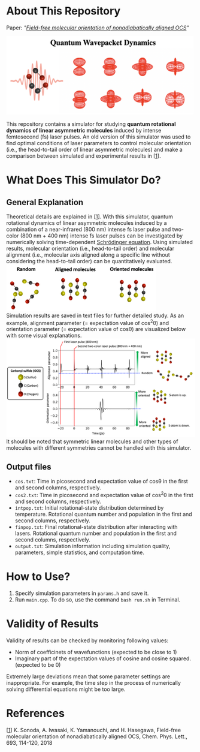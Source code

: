 # About This Repository
Paper: *"[Field-free molecular orientation of nonadiabatically aligned OCS](https://www.sciencedirect.com/science/article/abs/pii/S0009261418300095)"*

<img src="./docs/image/qwp.png" width="500">

This repository contains a simulator for studying **quantum rotational dynamics of linear asymmetric molecules** induced by intense femtosecond (fs) laser pulses. An old version of this simulator was used to find optimal conditions of laser parameters to control molecular orientation (i.e., the head-to-tail order of linear asymmetric molecules) and make a comparison between simulated and experimental results in [[1](https://www.sciencedirect.com/science/article/abs/pii/S0009261418300095)].

# What Does This Simulator Do?
## General Explanation
Theoretical details are explained in [[1](https://www.sciencedirect.com/science/article/abs/pii/S0009261418300095)]. With this simulator, quantum rotational dynamics of linear asymmetric molecules induced by a combination of a near-infrared (800 nm) intense fs laser pulse and two-color (800 nm + 400 nm) intense fs laser pulses can be investigated by numerically solving time-dependent [Schrödinger equation](https://en.wikipedia.org/wiki/Schrödinger_equation). Using simulated results, molecular orientation (i.e., head-to-tail order) and molecular alignment (i.e., molecular axis aligned along a specific line without considering the head-to-tail order) can be quantitatively evaluated.   
<img src="./docs/image/orientation_alignment.png" width="400">  
Simulation results are saved in text files for further detailed study. As an example, alignment parameter (= expectation value of cos<sup>2</sup>θ) and orientation parameter (= expectation value of cosθ) are visualized below with some visual explanations.
<img src="./docs/image/simulation_results_explanation.png" width="600">   
It should be noted that symmetric linear molecules and other types of molecules with different symmetries cannot be handled with this simulator.
## Output files
- `cos.txt`: Time in picosecond and expectation value of cosθ in the first and second columns, respectively.
- `cos2.txt`: Time in picosecond and expectation value of cos<sup>2</sup>θ in the first and second columns, respectively.
- `intpop.txt`: Initial rotational-state distribution determined by temperature. Rotational quantum number and population in the first and second columns, respectively. 
- `finpop.txt`: Final rotational-state distribution after interacting with lasers. Rotational quantum number and population in the first and second columns, respectively.
- `output.txt`: Simulation information including simulation quality, parameters, simple statistics, and computation time. 

# How to Use?
1. Specify simulation parameters in `params.h` and save it.
2. Run `main.cpp`. To do so, use the command `bash run.sh` in Terminal.

# Validity of Results
Validity of results can be checked by monitoring following values:
- Norm of coefficinets of wavefunctions (expected to be close to 1)
- Imaginary part of the expectation values of cosine and cosine squared. (expected to be 0)   

Extremely large deviations mean that some parameter settings are inappropriate. For example, the time step in the process of numerically solving differential equations might be too large.
# References
[[1](https://www.sciencedirect.com/science/article/abs/pii/S0009261418300095)] K. Sonoda, A. Iwasaki, K. Yamanouchi, and H. Hasegawa, Field-free molecular orientation of nonadiabatically aligned OCS, Chem. Phys. Lett., 693, 114-120, 2018
